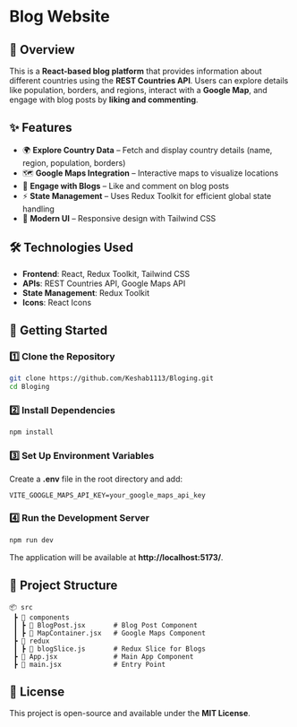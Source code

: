 # Blog Website

## 📌 Overview
This is a **React-based blog platform** that provides information about different countries using the **REST Countries API**. Users can explore details like population, borders, and regions, interact with a **Google Map**, and engage with blog posts by **liking and commenting**.

## ✨ Features
- 🌍 **Explore Country Data** – Fetch and display country details (name, region, population, borders)
- 🗺 **Google Maps Integration** – Interactive maps to visualize locations
- 💬 **Engage with Blogs** – Like and comment on blog posts
- ⚡ **State Management** – Uses Redux Toolkit for efficient global state handling
- 🎨 **Modern UI** – Responsive design with Tailwind CSS

## 🛠 Technologies Used
- **Frontend**: React, Redux Toolkit, Tailwind CSS
- **APIs**: REST Countries API, Google Maps API
- **State Management**: Redux Toolkit
- **Icons**: React Icons

## 🚀 Getting Started

### 1️⃣ Clone the Repository
```sh
git clone https://github.com/Keshab1113/Bloging.git
cd Bloging
```

### 2️⃣ Install Dependencies
```sh
npm install
```

### 3️⃣ Set Up Environment Variables
Create a **.env** file in the root directory and add:
```env
VITE_GOOGLE_MAPS_API_KEY=your_google_maps_api_key
```

### 4️⃣ Run the Development Server
```sh
npm run dev
```
The application will be available at **http://localhost:5173/**.

## 📂 Project Structure
```
📦 src
 ┣ 📂 components
 ┃ ┣ 📜 BlogPost.jsx       # Blog Post Component
 ┃ ┣ 📜 MapContainer.jsx   # Google Maps Component
 ┣ 📂 redux
 ┃ ┣ 📜 blogSlice.js       # Redux Slice for Blogs
 ┣ 📜 App.jsx              # Main App Component
 ┣ 📜 main.jsx             # Entry Point
```

## 📜 License
This project is open-source and available under the **MIT License**.

